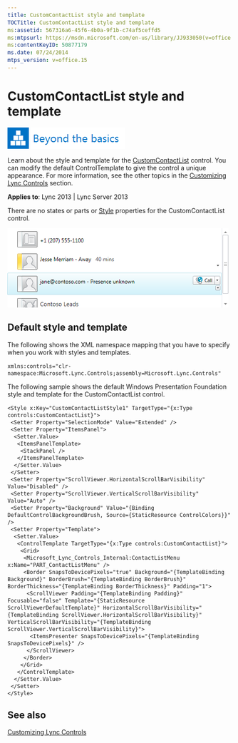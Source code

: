 ```yaml
---
title: CustomContactList style and template
TOCTitle: CustomContactList style and template
ms:assetid: 567316a6-45f6-4b0a-9f1b-c74af5ceffd5
ms:mtpsurl: https://msdn.microsoft.com/en-us/library/JJ933050(v=office.15)
ms:contentKeyID: 50877179
ms.date: 07/24/2014
mtps_version: v=office.15
---
```


# CustomContactList style and template

![Beyond the basics topic](images/JJ937254.mod_icon_beyondbasics_long(Office.15).png "Beyond the basics topic")

Learn about the style and template for the [CustomContactList](https://msdn.microsoft.com/en-us/library/hh346321\(v=office.15\)) control. You can modify the default ControlTemplate to give the control a unique appearance. For more information, see the other topics in the [Customizing Lync Controls](customizing-lync-controls.md) section.



**Applies to**: Lync 2013 | Lync Server 2013

There are no states or parts or [Style](http://msdn.microsoft.com/en-us/library/system.windows.style\(vs.95\).aspx) properties for the CustomContactList control.

![CustomContactList Control](images/JJ945533.CustomContactList_rtm(Office.15).png "CustomContactList Control")

## Default style and template

The following shows the XML namespace mapping that you have to specify when you work with styles and templates.

    xmlns:controls="clr-namespace:Microsoft.Lync.Controls;assembly=Microsoft.Lync.Controls"

The following sample shows the default Windows Presentation Foundation style and template for the CustomContactList control.

    <Style x:Key="CustomContactListStyle1" TargetType="{x:Type controls:CustomContactList}">            
     <Setter Property="SelectionMode" Value="Extended" />            
     <Setter Property="ItemsPanel">
      <Setter.Value>
       <ItemsPanelTemplate>
        <StackPanel />
       </ItemsPanelTemplate>
      </Setter.Value>
     </Setter>
     <Setter Property="ScrollViewer.HorizontalScrollBarVisibility" Value="Disabled" />
     <Setter Property="ScrollViewer.VerticalScrollBarVisibility" Value="Auto" />
     <Setter Property="Background" Value="{Binding DefaultControlBackgroundBrush, Source={StaticResource ControlColors}}" />            
     <Setter Property="Template">
      <Setter.Value>
       <ControlTemplate TargetType="{x:Type controls:CustomContactList}">
        <Grid>                            
         <Microsoft_Lync_Controls_Internal:ContactListMenu x:Name="PART_ContactListMenu" />                            
         <Border SnapsToDevicePixels="true" Background="{TemplateBinding Background}" BorderBrush="{TemplateBinding BorderBrush}" BorderThickness="{TemplateBinding BorderThickness}" Padding="1">
          <ScrollViewer Padding="{TemplateBinding Padding}" Focusable="false" Template="{StaticResource ScrollViewerDefaultTemplate}" HorizontalScrollBarVisibility="{TemplateBinding ScrollViewer.HorizontalScrollBarVisibility}" VerticalScrollBarVisibility="{TemplateBinding ScrollViewer.VerticalScrollBarVisibility}">
           <ItemsPresenter SnapsToDevicePixels="{TemplateBinding SnapsToDevicePixels}" />
          </ScrollViewer>
         </Border>
        </Grid>
       </ControlTemplate>
      </Setter.Value>
     </Setter>
    </Style>

## See also

[Customizing Lync Controls](customizing-lync-controls.md)

